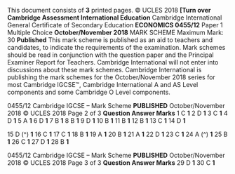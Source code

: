 This document consists of **3** printed pages. © UCLES 2018 **[Turn over Cambridge Assessment International Education** Cambridge International General Certificate of Secondary Education **ECONOMICS 0455/12** Paper 1 Multiple Choice **October/November 2018** MARK SCHEME Maximum Mark: 30 **Published** This mark scheme is published as an aid to teachers and candidates, to indicate the requirements of the examination. Mark schemes should be read in conjunction with the question paper and the Principal Examiner Report for Teachers. Cambridge International will not enter into discussions about these mark schemes. Cambridge International is publishing the mark schemes for the October/November 2018 series for most Cambridge IGCSE™, Cambridge International A and AS Level components and some Cambridge O Level components. 


0455/12 Cambridge IGCSE – Mark Scheme **PUBLISHED** October/November 2018 © UCLES 2018 Page 2 of 3 **Question Answer Marks** 1 C **1** 2 D **1** 3 C **1** 4 D **1** 5 A **1** 6 D **1** 7 B **1** 8 B **1** 9 D **1** 10 B **1** 11 B **1** 12 B **1** 13 C **1** 14 D **1** 

15 D (^) **1** 16 C **1** 17 C **1** 18 B **1** 19 A **1** 20 B **1** 21 A **1** 22 D **1** 23 C **1** 24 A (^) **1** 25 B **1** 26 C **1** 27 D **1** 28 B **1** 


0455/12 Cambridge IGCSE – Mark Scheme **PUBLISHED** October/November 2018 © UCLES 2018 Page 3 of 3 **Question Answer Marks** 29 D **1** 30 C **1** 


